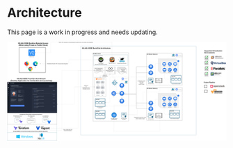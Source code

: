 # Architecture

This page is a work in progress and needs updating.

[![Architecture](images/image-20201112132221706.png)](images/image-20201112132221706.png)
